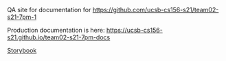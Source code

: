 ---
---

QA site for documentation for <https://github.com/ucsb-cs156-s21/team02-s21-7pm-1>

Production documentation is here: <https://ucsb-cs156-s21.github.io/team02-s21-7pm-docs>

[Storybook](storybook)
